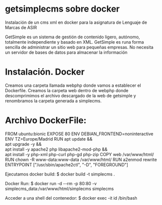 # getsimplecms sobre docker
Instalación de un cms xml en docker para la asignatura de Lenguaje de Marcas de ASIR


GetSimple es un sistema de gestión de contenido ligero, autónomo, totalmente independiente y basado en XML. GetSimple es runa forma sencilla de administrar un sitio web para pequeñas empresas. No necesita un servidor de bases de datos para almacenar la información

# Instalación. Docker

Creamos una carpeta llamada webphp donde vamos a establecer el Dockerfile.
Creamos la carpeta web dentro de webphp donde descomprimimos el archivo descargado de la web de getsimple y renombramos la carpeta generada a simplecms.

# Archivo DockerFile:

FROM ubuntu:bionic 
EXPOSE 80
ENV DEBIAN_FRONTEND=noninteractive
ENV TZ=Europe/Madrid
RUN apt update && \
apt upgrade -y && \
apt install -y apache2 php libapache2-mod-php && \
apt install -y php-xml php-curl php-gd php-zip 
COPY web /var/www/html/ 
RUN chown -R www-data:www-data /var/www/html/
RUN a2enmod rewrite
ENTRYPOINT ["/usr/sbin/apache2ctl", "-D", "FOREGROUND"]

Ejecutamos docker build:
$ docker build -t simplecms .

Docker Run:
$ docker run -d --rm -p 80:80 -v simplecms_data:/var/www/html/simplecms simplecms 

Acceder a una shell del contenedor:
$ docker exec -it id /bin/bash
